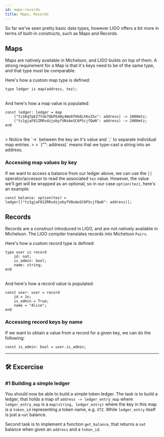 ```yaml
---
id: maps-records
title: Maps, Records
---
```


So far we've seen pretty basic data types, however LIGO offers a bit more in terms of built-in constructs, such as Maps and Records.

## Maps

Maps are natively available in Michelson, and LIGO builds on top of them. A strong requirement for a Map is that it's keys need to be of the same type, and that type must be comparable.

Here's how a custom map type is defined:

<!--DOCUSAURUS_CODE_TABS-->
<!--Pascaligo-->
```pascaligo
type ledger is map(address, tez);
```
<!--END_DOCUSAURUS_CODE_TABS-->

<br/>
And here's how a map value is populated:

<!--DOCUSAURUS_CODE_TABS-->
<!--Pascaligo-->

```pascaligo
const ledger: ledger = map
    ("tz1KqTpEZ7Yob7QbPE4Hy4Wo8fHG8LhKxZSx": address) -> 1000mtz;
    ("tz1gjaF81ZRRvdzjobyfVNsAeSC6PScjfQwN": address) -> 2000mtz;
end
```
<br/>
> Notice the `->` between the key an it's value and `;` to separate individual map entries.
>
> `("<string value>": address)` means that we type-cast a string into an address.

<!--END_DOCUSAURUS_CODE_TABS-->

### Accessing map values by key

If we want to access a balance from our ledger above, we can use the `[]` operator/accessor to read the associated `tez` value. However, the value we'll get will be wrapped as an optional, so in our case `option(tez)`, here's an example:

<!--DOCUSAURUS_CODE_TABS-->
<!--Pascaligo-->
```pascaligo
const balance: option(tez) = ledger[("tz1gjaF81ZRRvdzjobyfVNsAeSC6PScjfQwN": address)];
```
<!--END_DOCUSAURUS_CODE_TABS-->


## Records

Records are a construct introduced in LIGO, and are not natively available in Michelson. The LIGO compiler translates records into Michelson `Pairs`.

Here's how a custom record type is defined:

<!--DOCUSAURUS_CODE_TABS-->
<!--Pascaligo-->
```pascaligo
type user is record 
    id: nat;
    is_admin: bool;
    name: string;
end
```
<!--END_DOCUSAURUS_CODE_TABS-->

<br/>
And here's how a record value is populated:

<!--DOCUSAURUS_CODE_TABS-->
<!--Pascaligo-->
```pascaligo
const user: user = record
    id = 1n;
    is_admin = True;
    name = "Alice";
end
```
<!--END_DOCUSAURUS_CODE_TABS-->


### Accessing record keys by name

If we want to obtain a value from a record for a given key, we can do the following:

<!--DOCUSAURUS_CODE_TABS-->
<!--Pascaligo-->
```pascaligo
const is_admin: bool = user.is_admin;
```
<!--END_DOCUSAURUS_CODE_TABS-->


---

## 🛠 Excercise

### #1 Building a simple ledger

You should now be able to build a simple token ledger. The task is to build a ledger, that holds a map of `address -> ledger_entry_map` where `ledger_entry_map` is a `map(string, ledger_entry)` where the key in this map is a `token_id` representing a token name, e.g. `XTZ`. While `ledger_entry` itself is just a `nat` balance.

Second task is to implement a function `get_balance`, that returns a `nat` balance when given an `address` and a `token_id`.


